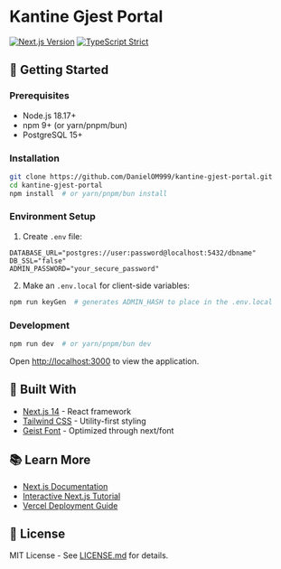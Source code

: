 # Kantine Gjest Portal

[![Next.js Version](https://img.shields.io/badge/Next.js-14.2-blue?logo=next.js)](https://nextjs.org/)
[![TypeScript Strict](https://img.shields.io/badge/TypeScript-Strict-3178C6)](https://www.typescriptlang.org/)

## 🚀 Getting Started

### Prerequisites
- Node.js 18.17+
- npm 9+ (or yarn/pnpm/bun)
- PostgreSQL 15+

### Installation
```bash
git clone https://github.com/DanielOM999/kantine-gjest-portal.git
cd kantine-gjest-portal
npm install  # or yarn/pnpm/bun install
```

### Environment Setup
1. Create `.env` file:
```env
DATABASE_URL="postgres://user:password@localhost:5432/dbname"
DB_SSL="false"
ADMIN_PASSWORD="your_secure_password"
```

2. Make an `.env.local` for client-side variables:
```bash
npm run keyGen  # generates ADMIN_HASH to place in the .env.local
```

### Development
```bash
npm run dev  # or yarn/pnpm/bun dev
```
Open [http://localhost:3000](http://localhost:3000) to view the application.  

## 🔧 Built With
- [Next.js 14](https://nextjs.org/) - React framework
- [Tailwind CSS](https://tailwindcss.com/) - Utility-first styling
- [Geist Font](https://vercel.com/font) - Optimized through next/font

## 📚 Learn More
- [Next.js Documentation](https://nextjs.org/docs)
- [Interactive Next.js Tutorial](https://nextjs.org/learn)
- [Vercel Deployment Guide](https://nextjs.org/docs/deployment)

## 📄 License
MIT License - See [LICENSE.md](LICENSE.md) for details.
